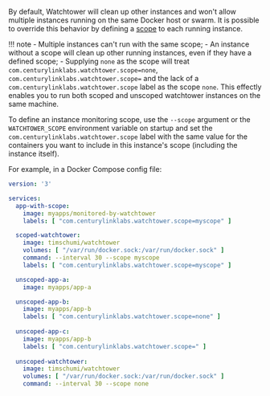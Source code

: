 By default, Watchtower will clean up other instances and won't allow multiple instances running on the same Docker host or swarm. It is possible to override this behavior by defining a [scope](https://containrrr.github.io/watchtower/arguments/#filter_by_scope) to each running instance. 

!!! note
    - Multiple instances can't run with the same scope;
    - An instance without a scope will clean up other running instances, even if they have a defined scope;
    - Supplying `none` as the scope will treat `com.centurylinklabs.watchtower.scope=none`, `com.centurylinklabs.watchtower.scope=` and the lack of a `com.centurylinklabs.watchtower.scope` label as the scope `none`. This effectly enables you to run both scoped and unscoped watchtower instances on the same machine.

To define an instance monitoring scope, use the `--scope` argument or the `WATCHTOWER_SCOPE` environment variable on startup and set the `com.centurylinklabs.watchtower.scope` label with the same value for the containers you want to include in this instance's scope (including the instance itself).

For example, in a Docker Compose config file:

```yaml
version: '3'

services:
  app-with-scope:
    image: myapps/monitored-by-watchtower
    labels: [ "com.centurylinklabs.watchtower.scope=myscope" ]

  scoped-watchtower:
    image: timschumi/watchtower
    volumes: [ "/var/run/docker.sock:/var/run/docker.sock" ]
    command: --interval 30 --scope myscope
    labels: [ "com.centurylinklabs.watchtower.scope=myscope" ] 

  unscoped-app-a:
    image: myapps/app-a

  unscoped-app-b:
    image: myapps/app-b
    labels: [ "com.centurylinklabs.watchtower.scope=none" ]
    
  unscoped-app-c:
    image: myapps/app-b
    labels: [ "com.centurylinklabs.watchtower.scope=" ]
    
  unscoped-watchtower:
    image: timschumi/watchtower
    volumes: [ "/var/run/docker.sock:/var/run/docker.sock" ]
    command: --interval 30 --scope none
```
